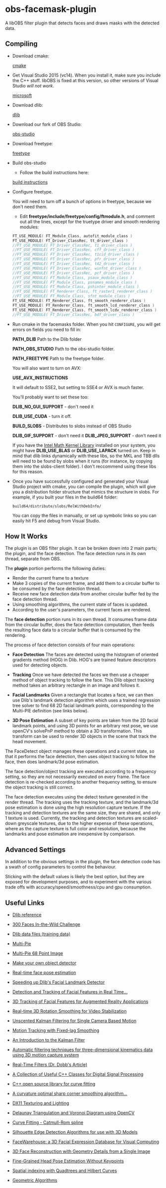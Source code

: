 # obs-facemask-plugin

A libOBS filter plugin that detects faces and draws masks with the detected data.

## Compiling

* Download cmake:

  [cmake](https://cmake.org/download/)

* Get Visual Studio 2015 (vc14). When you install it, make sure you include the C++ stuff. libOBS is fixed at this version, so other versions of Visual Studio *will not work*.

  [microsoft](https://www.visualstudio.com/vs/older-downloads/)

* Download dlib:

  [dlib](https://github.com/davisking/dlib)

* Download our fork of OBS Studio:

  [obs-studio](https://github.com/stream-labs/obs-studio)

* Download freetype:

  [freetype](https://www.freetype.org/download.html)
  
* Build obs-studio
	* Follow the build instructions here:
    
    [build instructions](https://github.com/obsproject/obs-studio/wiki/Install-Instructions#windows-build-directions)
    
* Configure freetype.

	You will need to turn off a bunch of options in freetype, because we don't need them. 
    * Edit **freetype/include/freetype/config/ftmodule.h**, and comment out all the lines, except for the truetype driver and smooth rendering modules:
    
    ```C
    FT_USE_MODULE( FT_Module_Class, autofit_module_class )
    FT_USE_MODULE( FT_Driver_ClassRec, tt_driver_class )
    //FT_USE_MODULE( FT_Driver_ClassRec, t1_driver_class )
    //FT_USE_MODULE( FT_Driver_ClassRec, cff_driver_class )
    //FT_USE_MODULE( FT_Driver_ClassRec, t1cid_driver_class )
    //FT_USE_MODULE( FT_Driver_ClassRec, pfr_driver_class )
    //FT_USE_MODULE( FT_Driver_ClassRec, t42_driver_class )
    //FT_USE_MODULE( FT_Driver_ClassRec, winfnt_driver_class )
    //FT_USE_MODULE( FT_Driver_ClassRec, pcf_driver_class )
    //FT_USE_MODULE( FT_Module_Class, psaux_module_class )
    //FT_USE_MODULE( FT_Module_Class, psnames_module_class )
    //FT_USE_MODULE( FT_Module_Class, pshinter_module_class )
    //FT_USE_MODULE( FT_Renderer_Class, ft_raster1_renderer_class )
    //FT_USE_MODULE( FT_Module_Class, sfnt_module_class )
    FT_USE_MODULE( FT_Renderer_Class, ft_smooth_renderer_class )
    FT_USE_MODULE( FT_Renderer_Class, ft_smooth_lcd_renderer_class )
    FT_USE_MODULE( FT_Renderer_Class, ft_smooth_lcdv_renderer_class )
    //FT_USE_MODULE( FT_Driver_ClassRec, bdf_driver_class )
    ```

* Run cmake in the facemasks folder. When you hit `CONFIGURE`, you will get errors on fields you need to fill in:

    **PATH_DLIB** Path to the Dlib folder

    **PATH_OBS_STUDIO** Path to the obs-studio folder.
    
    **PATH_FREETYPE** Path to the freetype folder.

    You will also want to turn on AVX:

    **USE_AVX_INSTRUCTIONS**

    It will default to SSE2, but setting to SSE4 or AVX is much faster. 

    You'll probably want to set these too:

    **DLIB_NO_GUI_SUPPORT** - don't need it

    **DLIB_USE_CUDA** - turn it off.

    **BUILD_SLOBS** - Distributes to slobs instead of OBS Studio

    **DLIB_GIF_SUPPORT** - don't need it
    **DLIB_JPEG_SUPPORT** - don't need it

    If you have the [Intel Math Kernel Library](https://software.intel.com/en-us/mkl) installed on your system, you might have **DLIB_USE_BLAS** or **DLIB_USE_LAPACK** turned on. Keep in mind that dlib links dynamically with these libs, so the MKL and TBB dlls will need to be found by slobs when it runs (for instance, by copying them into the slobs-client folder). I don't reccommend using these libs for this reason.

* Once you have successfully configured and generated your Visual Studio project with cmake, you can compile the plugin, which will give you a distribution folder structure that mimics the structure in slobs. For example, if you built your files in the build64 folder:

	`build64/distribute/slobs/RelWithDebInfo/`
    
	You can copy the files in manually, or set up symbolic links so you can easily hit F5 and debug from Visual Studio.

## How It Works

The plugin is an OBS filter plugin. It can be broken down into 2 main parts; the plugin, and the face detection. The face detection runs in its own thread, separate from OBS.

The **plugin** portion performs the following duties:

 * Render the current frame to a texture
 * Make 3 copies of the current frame, and add them to a circular buffer to be consumed by the face detection thread.
 * Receive new face detection data from another circular buffer fed by the face detection thread. 
 * Using smoothing algorithms, the current state of faces is updated.
 * According to the user's parameters, the current faces are rendered.

The **face detection** portion runs in its own thread. It consumes frame data from the circular buffer, does the face detection computation, then feeds the resulting face data to a circular buffer that is consumed by the rendering.

The process of face detection consists of four main operations:

 * **Face Detection** The faces are detected using the histogram of oriented gradients method (HOG) in Dlib. HOG's are trained feature descriptors used for detecting objects.

 * **Tracking** Once we have detected the faces we then use a cheaper method of object tracking to follow the face. This Dlib object tracking method takes an arbitrary rectangle in an image and follows it.

 * **Facial Landmarks** Given a rectangle that locates a face, we can then use Dlib's landmark detection algorithm which uses a trained regression tree solver to find 68 2D facial landmark points, corresponding to the Multi-PIE definition (see links below).

 * **3D Pose Estimation** A subset of key points are taken from the 2D facial landmark points, and using 3D points for an arbitrary rest pose, we use openCV's solvePnP method to obtain a 3D transformation. This transform can be used to render 3D objects in the scene that track the head movement.

The FaceDetect object manages these operations and a current state, so that it performs the face detection, then uses object tracking to follow the face, then does landmark/3d pose estimation. 

The face detection/object tracking are executed according to a frequency setting, so they are not necessarily executed on every frame. The face detection is re-checked according to another frequency setting, to ensure the object tracking is still correct. 

The face detection executes using the detect texture generated in the render thread. The tracking uses the tracking texture, and the landmark/3d pose estimation is done using the high resolution capture texture. If the tracking and detection textures are the same size, they are shared, and only 1 texture is used. Currently, the tracking and detection textures are scaled-down greyscale textures, due to the higher expense of these operations, where as the capture texture is full color and resolution, because the landmarks and pose estimation are inexpensive by comparison.


## Advanced Settings

In addition to the obvious settings in the plugin, the face detection code has a swath of config parameters to control the behaviour. 

Sticking with the default values is likely the best option, but they are exposed for development purposes, and to experiment with the various trade offs with accuracy/speed/smoothness/cpu and gpu consumption.



## Useful Links

 * [Dlib reference](http://dlib.net/)

 * [300 Faces In-the-Wild Challenge](https://ibug.doc.ic.ac.uk/resources/300-W/)

 * [Dlib data files (training data)](http://dlib.net/files/data)

 * [Multi-Pie](https://www.ncbi.nlm.nih.gov/pmc/articles/PMC2873597/)

 * [Multi-Pie 68 Point Image](https://ibug.doc.ic.ac.uk/media/uploads/images/annotpics/figure_68_markup.jpg)

 * [Make your own object detector](http://blog.dlib.net/2014/02/dlib-186-released-make-your-own-object.html)

 * [Real-time face pose estimation](http://blog.dlib.net/2014/08/real-time-face-pose-estimation.html)

 * [Speeding up Dlib's Facial Landmark Detector](http://www.learnopencv.com/speeding-up-dlib-facial-landmark-detector/)

 * [Detection and Tracking of Facial Features in Real Time...](http://ivizlab.sfu.ca/arya/Papers/IEEE/Proceedings/F%20G%20-%2000/Detecting%20and%20Tracking%20of%20Facial%20Features.pdf)

 * [3D Tracking of Facial Features for Augmented Reality Applications](https://repository.tudelft.nl/islandora/object/uuid:4a107a5a-a5a1-4d06-af4f-5c8da20c709b/datastream/OBJ)

 * [Real-time 3D Rotation Smoothing for Video Stabilization](https://pdfs.semanticscholar.org/8230/9be72bd51cd6912cadf62390e50c77f3b58b.pdf)

 * [Unscented Kalman Filtering for Single Camera Based Motion](http://www.mdpi.com/1424-8220/11/8/7437/pdf)

 * [Motion Tracking with Fixed-lag Smoothing](http://www.ee.ucr.edu/~mourikis/papers/DongSi2011-ICRA.pdf)

 * [An Introduction to the Kalman Filter](http://www.cs.unc.edu/~tracker/media/pdf/SIGGRAPH2001_CoursePack_08.pdf)

 * [Automatic filtering techniques for three-dimensional 
     kinematics data using 3D motion capture system](https://cours.etsmtl.ca/gts504/documents/notes/Aissaoui_IEEE_ISIE2006.pdf)

 * [Real-Time Filters (Dr. Dobb's Article)](http://www.drdobbs.com/real-time-filters/184401931)

 * [A Collection of Useful C++ Classes for Digital Signal Processing](https://github.com/vinniefalco/DSPFilters)

 * [C++ open source library for curve fitting](https://softwarerecs.stackexchange.com/questions/35554/c-open-source-library-for-curve-fitting)

* [A curvature optimal sharp corner
  smoothing algorithm...](http://research.engr.oregonstate.edu/mpcl/resources/Paper_PersonalCopy.pdf)

* [DX11 Texturing and Lighting](https://www.3dgep.com/texturing-lighting-directx-11/)

* [Delaunay Triangulation and Voronoi Diagram using OpenCV](https://www.learnopencv.com/delaunay-triangulation-and-voronoi-diagram-using-opencv-c-python/)

* [Curve Fitting - Catmull-Rom spline](https://gist.github.com/pr0digy/1383576)

* [Silhouette Edge Detection Algorithms for use with 3D Models](http://negativesum.net/Members/hoss/resume/SEDAlgorithms.pdf)

* [FaceWarehouse: a 3D Facial Expression Database for Visual Computing](http://gaps-zju.org/facewarehouse/)

* [3D Face Reconstruction with Geometry Details from a Single Image](https://arxiv.org/pdf/1702.05619.pdf)

* [Fine-Grained Head Pose Estimation Without Keypoints](https://arxiv.org/pdf/1710.00925.pdf)

* [Spatial indexing with Quadtrees and Hilbert Curves](http://blog.notdot.net/2009/11/Damn-Cool-Algorithms-Spatial-indexing-with-Quadtrees-and-Hilbert-Curves)

* [Geometric Algorithms](https://www.cs.princeton.edu/~rs/AlgsDS07/16Geometric.pdf)
